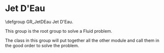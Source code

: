 Jet D'Eau
=========
\defgroup GR_JetDEau Jet D'Eau.

This group is the root group to solve a Fluid problem.

The class in this group will put together all the other module and call them
in the good order to solve the problem.
